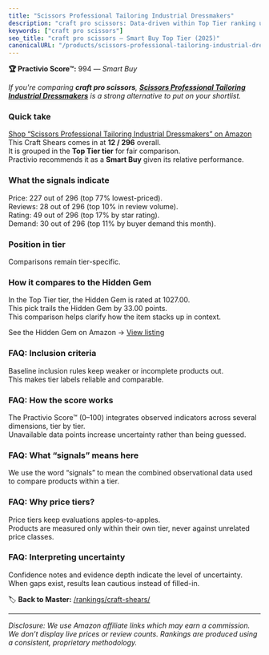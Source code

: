 ```yaml
---
title: "Scissors Professional Tailoring Industrial Dressmakers"
description: "craft pro scissors: Data-driven within Top Tier ranking using the Practivio Score™. Positioned by quality, value, demand, findability, momentum."
keywords: ["craft pro scissors"]
seo_title: "craft pro scissors — Smart Buy Top Tier (2025)"
canonicalURL: "/products/scissors-professional-tailoring-industrial-dressmakers-B07Y2ZBSN1/"
---
```


**🏆 Practivio Score™:** 994 — _Smart Buy_


*If you're comparing **craft pro scissors**, **[Scissors Professional Tailoring Industrial Dressmakers](https://www.amazon.com/dp/B07Y2ZBSN1?tag=practivio-20)** is a strong alternative to put on your shortlist.*
### Quick take
[Shop “Scissors Professional Tailoring Industrial Dressmakers” on Amazon](https://www.amazon.com/dp/B07Y2ZBSN1?tag=practivio-20)
This Craft Shears comes in at **12 / 296** overall.  
It is grouped in the **Top Tier tier** for fair comparison.  
Practivio recommends it as a **Smart Buy** given its relative performance.

### What the signals indicate
Price: 227 out of 296 (top 77% lowest-priced).  
Reviews: 28 out of 296 (top 10% in review volume).  
Rating: 49 out of 296 (top 17% by star rating).  
Demand: 30 out of 296 (top 11% by buyer demand this month).

### Position in tier
Comparisons remain tier-specific.

### How it compares to the Hidden Gem
In the Top Tier tier, the Hidden Gem is rated at 1027.00.  
This pick trails the Hidden Gem by 33.00 points.  
This comparison helps clarify how the item stacks up in context.  

See the Hidden Gem on Amazon → [View listing](https://www.amazon.com/dp/B07SFTHVBV?tag=practivio-20)

### FAQ: Inclusion criteria
Baseline inclusion rules keep weaker or incomplete products out.  
This makes tier labels reliable and comparable.

### FAQ: How the score works
The Practivio Score™ (0–100) integrates observed indicators across several dimensions, tier by tier.  
Unavailable data points increase uncertainty rather than being guessed.

### FAQ: What “signals” means here
We use the word “signals” to mean the combined observational data used to compare products within a tier.

### FAQ: Why price tiers?
Price tiers keep evaluations apples-to-apples.  
Products are measured only within their own tier, never against unrelated price classes.

### FAQ: Interpreting uncertainty
Confidence notes and evidence depth indicate the level of uncertainty.  
When gaps exist, results lean cautious instead of filled-in.


🏷️ **Back to Master:** [/rankings/craft-shears/](/rankings/craft-shears/)

---
_Disclosure: We use Amazon affiliate links which may earn a commission. We don’t display live prices or review counts. Rankings are produced using a consistent, proprietary methodology._
